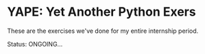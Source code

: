 YAPE: Yet Another Python Exers
==============================

These are the exercises we've done for my entire internship period.

Status: ONGOING...
